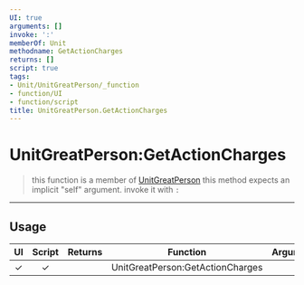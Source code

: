 ```yaml
---
UI: true
arguments: []
invoke: ':'
memberOf: Unit
methodname: GetActionCharges
returns: []
script: true
tags:
- Unit/UnitGreatPerson/_function
- function/UI
- function/script
title: UnitGreatPerson.GetActionCharges
---
```

# UnitGreatPerson:GetActionCharges
> this function is a member of [UnitGreatPerson](civ-6/lua/UnitGreatPerson.md)
> this method expects an implicit "self" argument. invoke it with `:`
-----
## Usage
|  UI | Script | Returns | Function | Arguments |
|:---:|:------:|-------:|:--------:|:---------|
|✓|✓||UnitGreatPerson:GetActionCharges||
